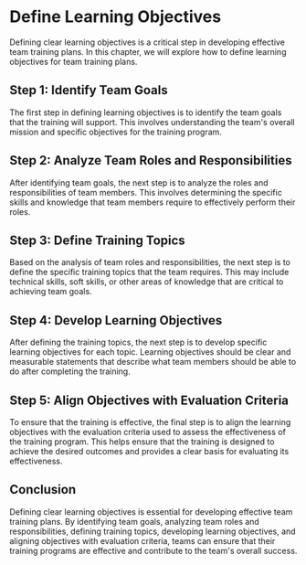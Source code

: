 # Define Learning Objectives

Defining clear learning objectives is a critical step in developing effective team training plans. In this chapter, we will explore how to define learning objectives for team training plans.

## Step 1: Identify Team Goals

The first step in defining learning objectives is to identify the team goals that the training will support. This involves understanding the team's overall mission and specific objectives for the training program.

## Step 2: Analyze Team Roles and Responsibilities

After identifying team goals, the next step is to analyze the roles and responsibilities of team members. This involves determining the specific skills and knowledge that team members require to effectively perform their roles.

## Step 3: Define Training Topics

Based on the analysis of team roles and responsibilities, the next step is to define the specific training topics that the team requires. This may include technical skills, soft skills, or other areas of knowledge that are critical to achieving team goals.

## Step 4: Develop Learning Objectives

After defining the training topics, the next step is to develop specific learning objectives for each topic. Learning objectives should be clear and measurable statements that describe what team members should be able to do after completing the training.

## Step 5: Align Objectives with Evaluation Criteria

To ensure that the training is effective, the final step is to align the learning objectives with the evaluation criteria used to assess the effectiveness of the training program. This helps ensure that the training is designed to achieve the desired outcomes and provides a clear basis for evaluating its effectiveness.

## Conclusion

Defining clear learning objectives is essential for developing effective team training plans. By identifying team goals, analyzing team roles and responsibilities, defining training topics, developing learning objectives, and aligning objectives with evaluation criteria, teams can ensure that their training programs are effective and contribute to the team's overall success.

